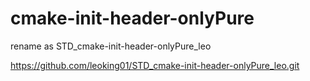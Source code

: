 # cmake-init-header-onlyPure



rename  as   STD_cmake-init-header-onlyPure_leo

 https://github.com/leoking01/STD_cmake-init-header-onlyPure_leo.git